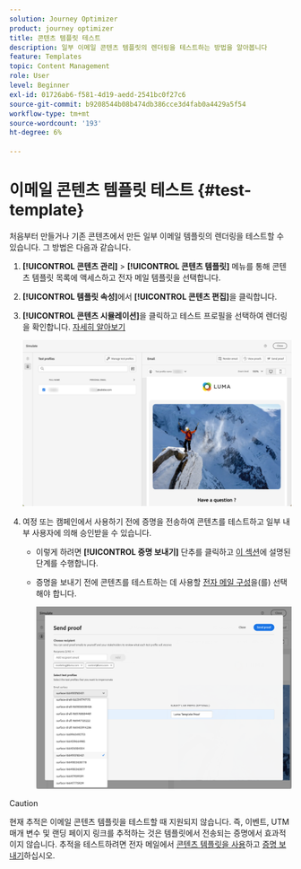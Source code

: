 ```yaml
---
solution: Journey Optimizer
product: journey optimizer
title: 콘텐츠 템플릿 테스트
description: 일부 이메일 콘텐츠 템플릿의 렌더링을 테스트하는 방법을 알아봅니다
feature: Templates
topic: Content Management
role: User
level: Beginner
exl-id: 01726ab6-f581-4d19-aedd-2541bc0f27c6
source-git-commit: b9208544b08b474db386cce3d4fab0a4429a5f54
workflow-type: tm+mt
source-wordcount: '193'
ht-degree: 6%

---
```


# 이메일 콘텐츠 템플릿 테스트 {#test-template}

처음부터 만들거나 기존 콘텐츠에서 만든 일부 이메일 템플릿의 렌더링을 테스트할 수 있습니다. 그 방법은 다음과 같습니다.

1. **[!UICONTROL 콘텐츠 관리]** > **[!UICONTROL 콘텐츠 템플릿]** 메뉴를 통해 콘텐츠 템플릿 목록에 액세스하고 전자 메일 템플릿을 선택합니다.

1. **[!UICONTROL 템플릿 속성]**&#x200B;에서 **[!UICONTROL 콘텐츠 편집]**&#x200B;을 클릭합니다.

1. **[!UICONTROL 콘텐츠 시뮬레이션]**&#x200B;을 클릭하고 테스트 프로필을 선택하여 렌더링을 확인합니다. [자세히 알아보기](../content-management/preview-test.md)

   ![](assets/content-template-stimulate.png)

1. 여정 또는 캠페인에서 사용하기 전에 증명을 전송하여 콘텐츠를 테스트하고 일부 내부 사용자에 의해 승인받을 수 있습니다.

   * 이렇게 하려면 **[!UICONTROL 증명 보내기]** 단추를 클릭하고 [이 섹션](../content-management/proofs.md)에 설명된 단계를 수행합니다.

   * 증명을 보내기 전에 콘텐츠를 테스트하는 데 사용할 [전자 메일 구성](../configuration/channel-surfaces.md)을(를) 선택해야 합니다.

     ![](assets/content-template-stimulate-proof-surface.png)

>[!CAUTION]
>
>현재 추적은 이메일 콘텐츠 템플릿을 테스트할 때 지원되지 않습니다. 즉, 이벤트, UTM 매개 변수 및 랜딩 페이지 링크를 추적하는 것은 템플릿에서 전송되는 증명에서 효과적이지 않습니다. 추적을 테스트하려면 전자 메일에서 [콘텐츠 템플릿을 사용](../email/use-email-templates.md)하고 [증명 보내기](../content-management/preview-test.md#send-proofs)하십시오.

